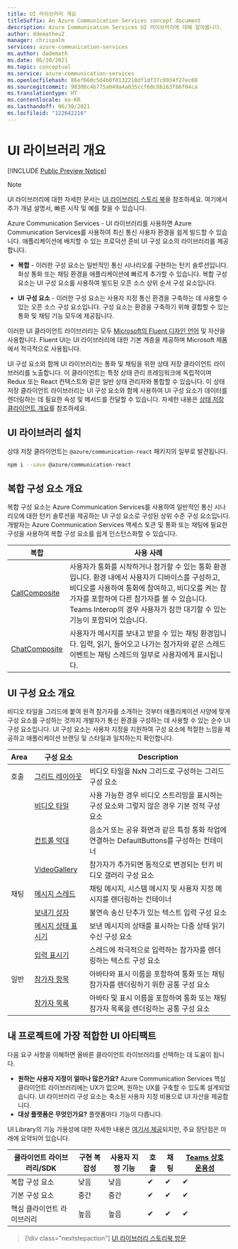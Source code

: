 ```yaml
---
title: UI 라이브러리 개요
titleSuffix: An Azure Communication Services concept document
description: Azure Communication Services UI 라이브러리에 대해 알아봅니다.
author: ddematheu2
manager: chrispalm
services: azure-communication-services
ms.author: dademath
ms.date: 06/30/2021
ms.topic: conceptual
ms.service: azure-communication-services
ms.openlocfilehash: 86ef660c5d4b0f0132218df1df37c8934f27ec08
ms.sourcegitcommit: 98308c4b775a049a4a035ccf60c8b163f86f04ca
ms.translationtype: HT
ms.contentlocale: ko-KR
ms.lasthandoff: 06/30/2021
ms.locfileid: "122642216"
---
```

# <a name="ui-library-overview"></a>UI 라이브러리 개요

[!INCLUDE [Public Preview Notice](../../includes/public-preview-include.md)]

> [!NOTE]
> UI 라이브러리에 대한 자세한 문서는 [UI 라이브러리 스토리 북](https://azure.github.io/communication-ui-library)을 참조하세요. 여기에서 추가 개념 설명서, 빠른 시작 및 예를 찾을 수 있습니다.

Azure Communication Services - UI 라이브러리를 사용하면 Azure Communication Services를 사용하여 최신 통신 사용자 환경을 쉽게 빌드할 수 있습니다. 애플리케이션에 배치할 수 있는 프로덕션 준비 UI 구성 요소의 라이브러리를 제공합니다.

- **복합** - 이러한 구성 요소는 일반적인 통신 시나리오를 구현하는 턴키 솔루션입니다.
  화상 통화 또는 채팅 환경을 애플리케이션에 빠르게 추가할 수 있습니다.
  복합 구성 요소는 UI 구성 요소를 사용하여 빌드된 오픈 소스 상위 순서 구성 요소입니다.

- **UI 구성 요소** - 이러한 구성 요소는 사용자 지정 통신 환경을 구축하는 데 사용할 수 있는 오픈 소스 구성 요소입니다.
  구성 요소는 환경을 구축하기 위해 결합할 수 있는 통화 및 채팅 기능 모두에 제공됩니다.

이러한 UI 클라이언트 라이브러리는 모두 [Microsoft의 Fluent 디자인 언어](https://developer.microsoft.com/fluentui/) 및 자산을 사용합니다. Fluent UI는 UI 라이브러리에 대한 기본 계층을 제공하며 Microsoft 제품에서 적극적으로 사용됩니다.

UI 구성 요소와 함께 UI 라이브러리는 통화 및 채팅을 위한 상태 저장 클라이언트 라이브러리를 노출합니다.
이 클라이언트는 특정 상태 관리 프레임워크에 독립적이며 Redux 또는 React 컨텍스트와 같은 일반 상태 관리자와 통합할 수 있습니다.
이 상태 저장 클라이언트 라이브러리는 UI 구성 요소와 함께 사용하여 UI 구성 요소가 데이터를 렌더링하는 데 필요한 속성 및 메서드를 전달할 수 있습니다. 자세한 내용은 [상태 저장 클라이언트 개요](https://azure.github.io/communication-ui-library/?path=/story/stateful-client-what-is-stateful--page)를 참조하세요.

## <a name="installing-ui-library"></a>UI 라이브러리 설치

상태 저장 클라이언트는 `@azure/communication-react` 패키지의 일부로 발견됩니다. 

```bash
npm i --save @azure/communication-react
```

## <a name="composites-overview"></a>복합 구성 요소 개요

복합 구성 요소는 Azure Communication Services를 사용하여 일반적인 통신 시나리오에 대한 턴키 솔루션을 제공하는 UI 구성 요소로 구성된 상위 수준 구성 요소입니다.
개발자는 Azure Communication Services 액세스 토큰 및 통화 또는 채팅에 필요한 구성을 사용하여 복합 구성 요소를 쉽게 인스턴스화할 수 있습니다.

| 복합    | 사용 사례  | 
| ------------ | ---------- |
| [CallComposite](https://azure.github.io/communication-ui-library/?path=/story/composites-call--basic-example) | 사용자가 통화를 시작하거나 참가할 수 있는 통화 환경입니다. 환경 내에서 사용자가 디바이스를 구성하고, 비디오를 사용하여 통화에 참여하고, 비디오를 켜는 참가자를 포함하여 다른 참가자를 볼 수 있습니다. Teams Interop의 경우 사용자가 잠깐 대기할 수 있는 기능이 포함되어 있습니다. |
| [ChatComposite](https://azure.github.io/communication-ui-library/?path=/story/composites-chat--basic-example)    | 사용자가 메시지를 보내고 받을 수 있는 채팅 환경입니다. 입력, 읽기, 들어오고 나가는 참가자와 같은 스레드 이벤트는 채팅 스레드의 일부로 사용자에게 표시됩니다.                                                                                                                          |

## <a name="ui-component-overview"></a>UI 구성 요소 개요

비디오 타일을 그리드에 붙여 원격 참가자를 소개하는 것부터 애플리케이션 사양에 맞게 구성 요소를 구성하는 것까지 개발자가 통신 환경을 구성하는 데 사용할 수 있는 순수 UI 구성 요소입니다.
UI 구성 요소는 사용자 지정을 지원하여 구성 요소에 적절한 느낌을 제공하고 애플리케이션 브랜딩 및 스타일과 일치하는지 확인합니다.

| Area    | 구성 요소    | Description       |
| ------- | ------------ | ----------------- |
| 호출 | [그리드 레이아웃](https://azure.github.io/communication-ui-library/?path=/story/ui-components-gridlayout--grid-layout)                | 비디오 타일을 NxN 그리드로 구성하는 그리드 구성 요소                                            |
|         | [비디오 타일](https://azure.github.io/communication-ui-library/?path=/story/ui-components-videotile--video-tile)                   | 사용 가능한 경우 비디오 스트리밍을 표시하는 구성 요소와 그렇지 않은 경우 기본 정적 구성 요소        |
|         | [컨트롤 막대](https://azure.github.io/communication-ui-library/?path=/story/ui-components-controlbar--control-bar)                | 음소거 또는 공유 화면과 같은 특정 통화 작업에 연결하는 DefaultButtons를 구성하는 컨테이너 |
|         | [VideoGallery](https://azure.github.io/communication-ui-library/?path=/story/ui-components-video-gallery--video-gallery)                                           | 참가자가 추가되면 동적으로 변경되는 턴키 비디오 갤러리 구성 요소               |
| 채팅    | [메시지 스레드](https://azure.github.io/communication-ui-library/?path=/story/ui-components-messagethread--message-thread)       | 채팅 메시지, 시스템 메시지 및 사용자 지정 메시지를 렌더링하는 컨테이너                          |
|         | [보내기 상자](https://azure.github.io/communication-ui-library/?path=/story/ui-components-sendbox--send-box)                         | 불연속 송신 단추가 있는 텍스트 입력 구성 요소                                                   |
|         | [메시지 상태 표시기](https://azure.github.io/communication-ui-library/?path=/story/ui-components-messagestatusindicator--message-status-indicator)        | 보낸 메시지의 상태를 표시하는 다중 상태 읽기 수신 구성 요소                                   |
|         | [입력 표시기](https://azure.github.io/communication-ui-library/?path=/story/ui-components-typingindicator--typing-indicator) | 스레드에 적극적으로 입력하는 참가자를 렌더링하는 텍스트 구성 요소                      |
| 일반  | [참가자 항목](https://azure.github.io/communication-ui-library/?path=/story/ui-components-participantitem--participant-item) | 아바타와 표시 이름을 포함하여 통화 또는 채팅 참가자를 렌더링하기 위한 공통 구성 요소            |
|         | [참가자 목록](https://azure.github.io/communication-ui-library/?path=/story/ui-components-participantlist--participant-list)                                 | 아바타 및 표시 이름을 포함하여 통화 또는 채팅 참가자 목록을 렌더링하는 공통 구성 요소       |

## <a name="what-ui-artifact-is-best-for-my-project"></a>내 프로젝트에 가장 적합한 UI 아티팩트

다음 요구 사항을 이해하면 올바른 클라이언트 라이브러리를 선택하는 데 도움이 됩니다.

- **원하는 사용자 지정이 얼마나 많은가요?** Azure Communication Services 핵심 클라이언트 라이브러리에는 UX가 없으며, 원하는 UX를 구축할 수 있도록 설계되었습니다. UI 라이브러리 구성 요소는 축소된 사용자 지정 비용으로 UI 자산을 제공합니다.
- **대상 플랫폼은 무엇인가요?** 플랫폼마다 기능이 다릅니다.

UI Library의 기능 가용성에 대한 자세한 내용은 [여기서 제공](https://azure.github.io/communication-ui-library/?path=/story/use-cases--page)되지만, 주요 장단점은 아래에 요약되어 있습니다.

| 클라이언트 라이브러리/SDK  | 구현 복잡성 | 사용자 지정 기능 | 호출 | 채팅 | [Teams 상호 운용성](../teams-interop.md) |
| --------------------- | ------------------------- | --------------------- | ------- | ---- | ----------------------------------------------------------------------------------------------------- |
| 복합 구성 요소  | 낮음                       | 낮음                   | ✔       | ✔    | ✔                                                                                                     |
| 기본 구성 요소       | 중간                    | 중간                | ✔       | ✔    | ✔                                                                                                     |
| 핵심 클라이언트 라이브러리 | 높음                      | 높음                  | ✔       | ✔    | ✔                                                                                                     |

> [!div class="nextstepaction"]
> [UI 라이브러리 스토리북 방문](https://azure.github.io/communication-ui-library)
